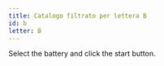 ```yaml
---
title: Catalogo filtrato per lettera B
id: b
letter: B
---
```

Select the battery and click the start button.